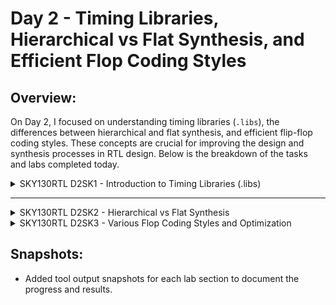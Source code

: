 # Day 2 - Timing Libraries, Hierarchical vs Flat Synthesis, and Efficient Flop Coding Styles

## Overview:
On Day 2, I focused on understanding timing libraries (`.libs`), the differences between hierarchical and flat synthesis, and efficient flip-flop coding styles. These concepts are crucial for improving the design and synthesis processes in RTL design. Below is the breakdown of the tasks and labs completed today.

<details>
  <summary>SKY130RTL D2SK1 - Introduction to Timing Libraries (.libs)</summary>

  ### Lab4 - Introduction to .lib Files (Parts 1-3)
  - Studied the structure and significance of `.lib` files, which are essential for timing analysis and cell characterization.
  - Analyzed timing arcs, cell delays, and power information contained in `.lib` files.
  - Explanation of .lib library:
     - File path: `!gvim ../mylib/lib/sky130_fd_sc_hd__tt_025C_1v80.lib`
     - Key breakdown:
       - `tt`: typical (Process)
       - `025C`: 77 °F (Temperature)
       - `1v80`: Voltage
     - ![lib filename explanation](https://github.com/user-attachments/assets/8e2fac9d-6ef7-4dce-8e20-e829e6c7bbef)
       <img width="594" alt="Screenshot 2024-10-23 at 10 48 57 AM" src="https://github.com/user-attachments/assets/b45fc544-f0ea-4148-ae2c-7318dc72fc6f">
  - The logic gate `sky130_fd_sc_hd__a2111o_1`:
     - Has 5 inputs (A1, A2, B1, C1, D1), resulting in 2^5 = 32 possible input combinations.
     - Gate function explained:
       - `a2111o`:
         - `a`: represents the AND gate.
         - `o`: represents the OR gate.
         - `2111`: indicates the structure:
           - Two inputs (A1, A2) go into an AND gate.
           - The result of the AND gate feeds into the first input of a 4-input OR gate (A1, A2, B1, C1, D1).
     - ![Gate explanation](https://github.com/user-attachments/assets/65f2c6bb-37e8-4b5a-9481-8261973ef198)
     - As the number of gates increases area also increasing, i.e it larger cell is employing wider transistors.
     - Wider cells are faster but requires larger area and consume more power.
     - Smaller cell delay will be more but area will be less and consume less power.
     - <img width="1392" alt="Screenshot 2024-10-23 at 11 32 28 AM" src="https://github.com/user-attachments/assets/487a0c75-c2db-4eae-9e8a-a0f992110ac2">

</details>


---------------------------------------------------------------------------------------------------------------------------------------


<details>
  <summary>SKY130RTL D2SK2 - Hierarchical vs Flat Synthesis</summary>

  ### Lab05 - Hierarchical vs Flat Synthesis (Parts 1-2)
  - Understood how hierarchical synthesis allows for modular design, while flat synthesis provides a single-level design view.
  - Conducted synthesis experiments to observe the impact on area, power, and performance.
    For Example:-
    ```verilog
    module sub_module2 (input a, input b, output y);
	    assign y = a | b;
    endmodule
  
    module sub_module1 (input a, input b, output y);
	    assign y = a&b;
    endmodule

    module multiple_modules (input a, input b, input c , output y);
	    wire net1;
	    sub_module1 u1(.a(a),.b(b),.y(net1));  //net1 = a&b
	    sub_module2 u2(.a(net1),.b(c),.y(y));  //y = net1|c ,ie y = a&b + c;
    endmodule
    ```
    <img width="628" alt="Screenshot 2024-10-23 at 12 29 24 PM" src="https://github.com/user-attachments/assets/6927187b-04af-44e8-ba60-48db3aefbd9e">
    
    #### After synthesis<br>
    **multiple_modules**<br>
    <img width="263" alt="Screenshot 2024-10-23 at 12 34 11 PM" src="https://github.com/user-attachments/assets/3431a5ca-2378-4106-ae19-3233d59fbff2">
    **sub_module1**<br>
    <img width="262" alt="Screenshot 2024-10-23 at 12 34 35 PM" src="https://github.com/user-attachments/assets/1a840c8c-9809-4337-bd3d-c0eb55fcb740">
    **sub_module2**<br>
    <img width="260" alt="Screenshot 2024-10-23 at 12 35 04 PM" src="https://github.com/user-attachments/assets/daf0dcde-46e2-43f7-9d1a-7cd56d40ed23">
    **design hierarchy**<br>
    <img width="254" alt="Screenshot 2024-10-23 at 12 35 32 PM" src="https://github.com/user-attachments/assets/60bc031d-7865-411f-836d-017b0657f710"><br>

</details>

<details>
  <summary>SKY130RTL D2SK3 - Various Flop Coding Styles and Optimization</summary>

  ### Why Flops and Flop Coding Styles (Parts 1-2)
  - Learned about the importance of flip-flops in digital design and explored different flop coding styles.
  - Flops are used to minimize the glitches.
  - <img width="720" alt="Screenshot 2024-10-23 at 7 27 47 PM" src="https://github.com/user-attachments/assets/c0488023-1a2c-46ae-955d-955815aab11c">
  #### Flop Coding Styles
  **dff_asyncres.v**
  ```verilog
    module dff_asyncres ( input clk ,  input async_reset , input d , output reg q );
    always @ (posedge clk , posedge async_reset)
    begin
	if(async_reset)
	    q <= 1'b0;
	else	
	    q <= d;
    end
    endmodule
  ```
   **Waveforms**
![WhatsApp Image 2024-10-23 at 19 01 24](https://github.com/user-attachments/assets/82f4bc94-4b1e-418b-bb9f-6f1e52d45df2)
**dff_syncres.**
```verilog
module dff_syncres ( input clk , input async_reset , input sync_reset , input d , output reg q );
always @ (posedge clk )
begin
	if (sync_reset)
		q <= 1'b0;
	else	
		q <= d;
end
endmodule
```
**Waveforms**
![WhatsApp Image 2024-10-23 at 19 37 15](https://github.com/user-attachments/assets/8d5e39c9-977b-4801-bfd5-9397bdf07d3d)





  ### Lab Flop Synthesis Simulations (Parts 1-2)
  - Simulated different flop designs to compare their synthesis results.
  
  ### Interesting Optimizations (Parts 1-2)
  - Applied optimizations to the flop designs to reduce area and improve performance.

  #### Key Learnings:
  - Efficient flop coding styles that optimize the design's performance and resource utilization.
  - Techniques for optimizing the synthesis results of flop designs.

</details>

## Snapshots:
- Added tool output snapshots for each lab section to document the progress and results.


